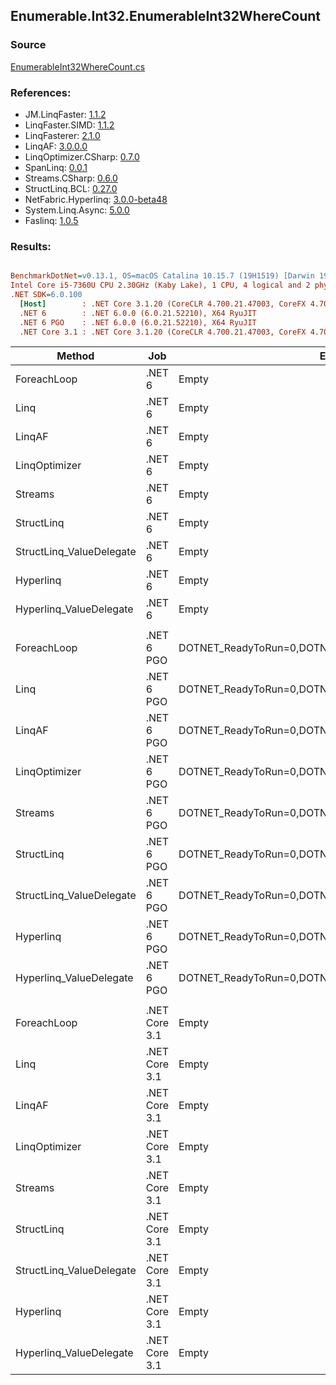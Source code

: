 ﻿## Enumerable.Int32.EnumerableInt32WhereCount

### Source
[EnumerableInt32WhereCount.cs](../LinqBenchmarks/Enumerable/Int32/EnumerableInt32WhereCount.cs)

### References:
- JM.LinqFaster: [1.1.2](https://www.nuget.org/packages/JM.LinqFaster/1.1.2)
- LinqFaster.SIMD: [1.1.2](https://www.nuget.org/packages/LinqFaster.SIMD/1.0.3)
- LinqFasterer: [2.1.0](https://www.nuget.org/packages/LinqFasterer/2.1.0)
- LinqAF: [3.0.0.0](https://www.nuget.org/packages/LinqAF/3.0.0.0)
- LinqOptimizer.CSharp: [0.7.0](https://www.nuget.org/packages/LinqOptimizer.CSharp/0.7.0)
- SpanLinq: [0.0.1](https://www.nuget.org/packages/SpanLinq/0.0.1)
- Streams.CSharp: [0.6.0](https://www.nuget.org/packages/Streams.CSharp/0.6.0)
- StructLinq.BCL: [0.27.0](https://www.nuget.org/packages/StructLinq/0.27.0)
- NetFabric.Hyperlinq: [3.0.0-beta48](https://www.nuget.org/packages/NetFabric.Hyperlinq/3.0.0-beta48)
- System.Linq.Async: [5.0.0](https://www.nuget.org/packages/System.Linq.Async/5.0.0)
- Faslinq: [1.0.5](https://www.nuget.org/packages/Faslinq/1.0.5)

### Results:
``` ini

BenchmarkDotNet=v0.13.1, OS=macOS Catalina 10.15.7 (19H1519) [Darwin 19.6.0]
Intel Core i5-7360U CPU 2.30GHz (Kaby Lake), 1 CPU, 4 logical and 2 physical cores
.NET SDK=6.0.100
  [Host]        : .NET Core 3.1.20 (CoreCLR 4.700.21.47003, CoreFX 4.700.21.47101), X64 RyuJIT
  .NET 6        : .NET 6.0.0 (6.0.21.52210), X64 RyuJIT
  .NET 6 PGO    : .NET 6.0.0 (6.0.21.52210), X64 RyuJIT
  .NET Core 3.1 : .NET Core 3.1.20 (CoreCLR 4.700.21.47003, CoreFX 4.700.21.47101), X64 RyuJIT


```
|                   Method |           Job |                                                EnvironmentVariables |       Runtime | Count |       Mean |    Error |   StdDev |        Ratio | RatioSD |  Gen 0 | Allocated |
|------------------------- |-------------- |-------------------------------------------------------------------- |-------------- |------ |-----------:|---------:|---------:|-------------:|--------:|-------:|----------:|
|              ForeachLoop |        .NET 6 |                                                               Empty |      .NET 6.0 |   100 |   586.3 ns |  0.79 ns |  0.70 ns |     baseline |         | 0.0191 |      40 B |
|                     Linq |        .NET 6 |                                                               Empty |      .NET 6.0 |   100 |   729.6 ns | 14.29 ns | 17.01 ns | 1.25x slower |   0.03x | 0.0191 |      40 B |
|                   LinqAF |        .NET 6 |                                                               Empty |      .NET 6.0 |   100 |   790.7 ns |  1.11 ns |  0.99 ns | 1.35x slower |   0.00x | 0.0191 |      40 B |
|            LinqOptimizer |        .NET 6 |                                                               Empty |      .NET 6.0 |   100 | 1,033.9 ns |  4.19 ns |  3.72 ns | 1.76x slower |   0.01x | 0.0305 |      64 B |
|                  Streams |        .NET 6 |                                                               Empty |      .NET 6.0 |   100 | 1,024.3 ns |  3.27 ns |  2.90 ns | 1.75x slower |   0.00x | 0.1907 |     400 B |
|               StructLinq |        .NET 6 |                                                               Empty |      .NET 6.0 |   100 |   734.3 ns |  0.68 ns |  0.60 ns | 1.25x slower |   0.00x | 0.0458 |      96 B |
| StructLinq_ValueDelegate |        .NET 6 |                                                               Empty |      .NET 6.0 |   100 |   539.4 ns |  1.57 ns |  1.31 ns | 1.09x faster |   0.00x | 0.0191 |      40 B |
|                Hyperlinq |        .NET 6 |                                                               Empty |      .NET 6.0 |   100 |   731.1 ns |  0.64 ns |  0.60 ns | 1.25x slower |   0.00x | 0.0191 |      40 B |
|  Hyperlinq_ValueDelegate |        .NET 6 |                                                               Empty |      .NET 6.0 |   100 |   584.9 ns |  0.99 ns |  0.88 ns | 1.00x faster |   0.00x | 0.0191 |      40 B |
|                          |               |                                                                     |               |       |            |          |          |              |         |        |           |
|              ForeachLoop |    .NET 6 PGO | DOTNET_ReadyToRun=0,DOTNET_TC_QuickJitForLoops=1,DOTNET_TieredPGO=1 |      .NET 6.0 |   100 |   298.6 ns |  0.24 ns |  0.22 ns |     baseline |         | 0.0191 |      40 B |
|                     Linq |    .NET 6 PGO | DOTNET_ReadyToRun=0,DOTNET_TC_QuickJitForLoops=1,DOTNET_TieredPGO=1 |      .NET 6.0 |   100 |   358.1 ns |  1.34 ns |  1.26 ns | 1.20x slower |   0.00x | 0.0191 |      40 B |
|                   LinqAF |    .NET 6 PGO | DOTNET_ReadyToRun=0,DOTNET_TC_QuickJitForLoops=1,DOTNET_TieredPGO=1 |      .NET 6.0 |   100 |   403.4 ns |  0.52 ns |  0.44 ns | 1.35x slower |   0.00x | 0.0191 |      40 B |
|            LinqOptimizer |    .NET 6 PGO | DOTNET_ReadyToRun=0,DOTNET_TC_QuickJitForLoops=1,DOTNET_TieredPGO=1 |      .NET 6.0 |   100 |   989.8 ns |  2.07 ns |  1.73 ns | 3.31x slower |   0.00x | 0.0305 |      64 B |
|                  Streams |    .NET 6 PGO | DOTNET_ReadyToRun=0,DOTNET_TC_QuickJitForLoops=1,DOTNET_TieredPGO=1 |      .NET 6.0 |   100 |   769.8 ns |  2.36 ns |  2.21 ns | 2.58x slower |   0.01x | 0.1907 |     400 B |
|               StructLinq |    .NET 6 PGO | DOTNET_ReadyToRun=0,DOTNET_TC_QuickJitForLoops=1,DOTNET_TieredPGO=1 |      .NET 6.0 |   100 |   417.6 ns |  0.34 ns |  0.30 ns | 1.40x slower |   0.00x | 0.0458 |      96 B |
| StructLinq_ValueDelegate |    .NET 6 PGO | DOTNET_ReadyToRun=0,DOTNET_TC_QuickJitForLoops=1,DOTNET_TieredPGO=1 |      .NET 6.0 |   100 |   279.0 ns |  0.69 ns |  0.58 ns | 1.07x faster |   0.00x | 0.0191 |      40 B |
|                Hyperlinq |    .NET 6 PGO | DOTNET_ReadyToRun=0,DOTNET_TC_QuickJitForLoops=1,DOTNET_TieredPGO=1 |      .NET 6.0 |   100 |   364.3 ns |  0.65 ns |  0.61 ns | 1.22x slower |   0.00x | 0.0191 |      40 B |
|  Hyperlinq_ValueDelegate |    .NET 6 PGO | DOTNET_ReadyToRun=0,DOTNET_TC_QuickJitForLoops=1,DOTNET_TieredPGO=1 |      .NET 6.0 |   100 |   207.2 ns |  0.59 ns |  0.55 ns | 1.44x faster |   0.00x | 0.0191 |      40 B |
|                          |               |                                                                     |               |       |            |          |          |              |         |        |           |
|              ForeachLoop | .NET Core 3.1 |                                                               Empty | .NET Core 3.1 |   100 |   533.4 ns |  0.57 ns |  0.50 ns |     baseline |         | 0.0191 |      40 B |
|                     Linq | .NET Core 3.1 |                                                               Empty | .NET Core 3.1 |   100 |   704.6 ns |  0.77 ns |  0.64 ns | 1.32x slower |   0.00x | 0.0191 |      40 B |
|                   LinqAF | .NET Core 3.1 |                                                               Empty | .NET Core 3.1 |   100 |   802.5 ns |  2.01 ns |  1.88 ns | 1.50x slower |   0.00x | 0.0191 |      40 B |
|            LinqOptimizer | .NET Core 3.1 |                                                               Empty | .NET Core 3.1 |   100 | 1,088.1 ns |  2.80 ns |  2.48 ns | 2.04x slower |   0.01x | 0.0458 |      96 B |
|                  Streams | .NET Core 3.1 |                                                               Empty | .NET Core 3.1 |   100 | 1,079.3 ns |  0.83 ns |  0.78 ns | 2.02x slower |   0.00x | 0.1907 |     400 B |
|               StructLinq | .NET Core 3.1 |                                                               Empty | .NET Core 3.1 |   100 |   824.1 ns |  2.20 ns |  1.95 ns | 1.55x slower |   0.00x | 0.0458 |      96 B |
| StructLinq_ValueDelegate | .NET Core 3.1 |                                                               Empty | .NET Core 3.1 |   100 |   553.0 ns |  1.20 ns |  1.12 ns | 1.04x slower |   0.00x | 0.0191 |      40 B |
|                Hyperlinq | .NET Core 3.1 |                                                               Empty | .NET Core 3.1 |   100 |   794.3 ns |  1.00 ns |  0.93 ns | 1.49x slower |   0.00x | 0.0191 |      40 B |
|  Hyperlinq_ValueDelegate | .NET Core 3.1 |                                                               Empty | .NET Core 3.1 |   100 |   550.4 ns |  1.53 ns |  1.28 ns | 1.03x slower |   0.00x | 0.0191 |      40 B |
